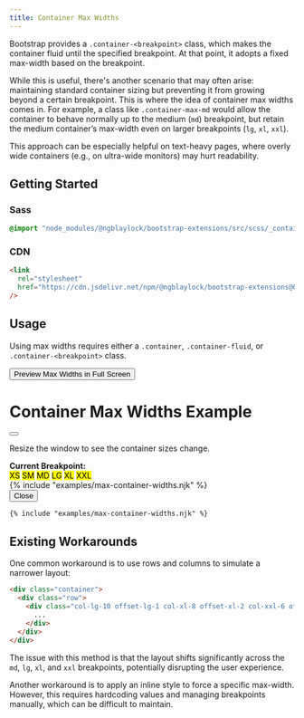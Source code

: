 ```yaml
---
title: Container Max Widths
---
```


Bootstrap provides a `.container-<breakpoint>` class, which makes the container fluid until the specified breakpoint. At that point, it adopts a fixed max-width based on the breakpoint.

While this is useful, there's another scenario that may often arise: maintaining standard container sizing but preventing it from growing beyond a certain breakpoint. This is where the idea of container max widths comes in. For example, a class like `.container-max-md` would allow the container to behave normally up to the medium (`md`) breakpoint, but retain the medium container’s max-width even on larger breakpoints (`lg`, `xl`, `xxl`).

This approach can be especially helpful on text-heavy pages, where overly wide containers (e.g., on ultra-wide monitors) may hurt readability.

## Getting Started

### Sass

```scss
@import "node_modules/@ngblaylock/bootstrap-extensions/src/scss/_container-max-widths.scss";
```

### CDN

```html
<link
  rel="stylesheet"
  href="https://cdn.jsdelivr.net/npm/@ngblaylock/bootstrap-extensions@0.2.0/dist/css/container-max-widths.min.css"
/>
```

## Usage

Using max widths requires either a `.container`, `.container-fluid`, or `.container-<breakpoint>` class.

<!-- Button trigger modal -->
<button type="button" class="btn btn-primary" data-bs-toggle="modal" data-bs-target="#exampleModal">
  Preview Max Widths in Full Screen
</button>

<!-- Modal -->
<div class="modal fade" id="exampleModal" tabindex="-1" aria-labelledby="exampleModalLabel" aria-hidden="true">
  <div class="modal-dialog modal-fullscreen">
    <div class="modal-content">
      <div class="modal-header">
        <h1 class="modal-title fs-5" id="exampleModalLabel">Container Max Widths Example</h1>
        <button type="button" class="btn-close" data-bs-dismiss="modal" aria-label="Close"></button>
      </div>
      <div class="modal-body p-0 text-bg-secondary">
      <div class="vstack gap-3 text-center">
        <div>
          <p class="p-3 mb-0">Resize the window to see the container sizes change.</p>
          <div class="p-3"><strong>Current Breakpoint:</strong>
            <div class="lead">
              <mark class="d-sm-none">XS</mark>
              <mark class="d-none d-sm-inline d-md-none">SM</mark>
              <mark class="d-none d-md-inline d-lg-none">MD</mark>
              <mark class="d-none d-lg-inline d-xl-none">LG</mark>
              <mark class="d-none d-xl-inline d-xxl-none">XL</mark>
              <mark class="d-none d-xxl-inline">XXL</mark>
            </div>
          </div>
        </div>
        {% include "examples/max-container-widths.njk" %}
        </div>
      </div>
      <div class="modal-footer">
        <button type="button" class="btn btn-secondary" data-bs-dismiss="modal">Close</button>
      </div>
    </div>
  </div>
</div>

```html
{% include "examples/max-container-widths.njk" %}
```

## Existing Workarounds

One common workaround is to use rows and columns to simulate a narrower layout:

<!-- prettier-ignore-->
```html
<div class="container">
  <div class="row">
    <div class="col-lg-10 offset-lg-1 col-xl-8 offset-xl-2 col-xxl-6 offset-xxl-3">
      ...
    </div>
  </div>
</div>
```

The issue with this method is that the layout shifts significantly across the `md`, `lg`, `xl`, and `xxl` breakpoints, potentially disrupting the user experience.

Another workaround is to apply an inline style to force a specific max-width. However, this requires hardcoding values and managing breakpoints manually, which can be difficult to maintain.
